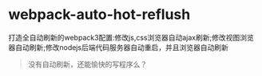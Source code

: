 # webpack-auto-hot-reflush
打造全自动刷新的webpack3配置:修改js,css浏览器自动ajax刷新;修改视图浏览器自动刷新;修改nodejs后端代码服务器自动重启，并且浏览器自动刷新
> 没有自动刷新，还能愉快的写程序么？
